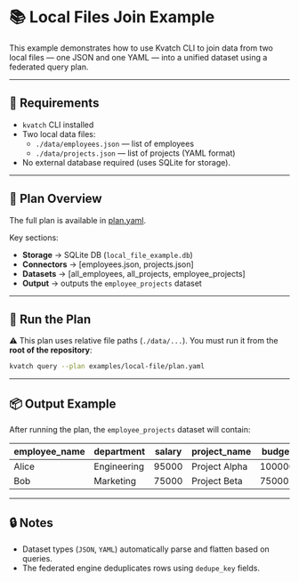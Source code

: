 # 📚 Local Files Join Example

This example demonstrates how to use Kvatch CLI to join data from two local files — one JSON and one YAML — into a unified dataset using a federated query plan.

---

## 🔧 Requirements

- `kvatch` CLI installed  
- Two local data files:  
  - `./data/employees.json` — list of employees  
  - `./data/projects.json` — list of projects (YAML format)  
- No external database required (uses SQLite for storage).

---

## 📄 Plan Overview
The full plan is available in [plan.yaml](./plan.yaml).  

Key sections:
- **Storage** → SQLite DB (`local_file_example.db`)  
- **Connectors** → [employees.json, projects.json]  
- **Datasets** → [all_employees, all_projects, employee_projects]  
- **Output** → outputs the `employee_projects` dataset  

---

## 🚀 Run the Plan

⚠️ This plan uses relative file paths (`./data/...`). You must run it from the **root of the repository**:

```bash
kvatch query --plan examples/local-file/plan.yaml
```

---

## 📦 Output Example

After running the plan, the `employee_projects` dataset will contain:

| employee_name | department  | salary | project_name   | budget  |
|---------------|-------------|--------|----------------|---------|
| Alice         | Engineering | 95000  | Project Alpha  | 100000  |
| Bob           | Marketing   | 75000  | Project Beta   | 75000   |

---

## 🔒 Notes

- Dataset types (`JSON`, `YAML`) automatically parse and flatten based on queries.  
- The federated engine deduplicates rows using `dedupe_key` fields.  

